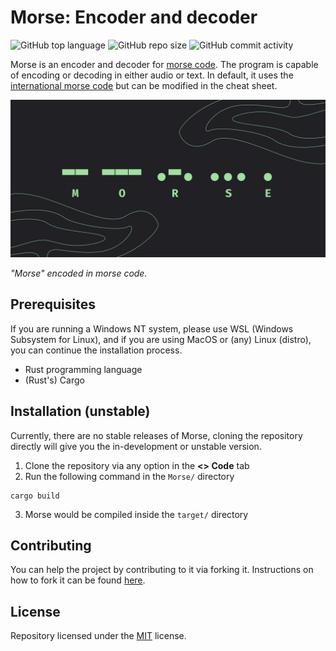 # Morse: Encoder and decoder

![GitHub top language](https://img.shields.io/github/languages/top/NotAlternate/Morse?color=A0E0A0&style=flat-square)
![GitHub repo size](https://img.shields.io/github/repo-size/NotAlternate/Morse?color=A0E0A0&style=flat-square)
![GitHub commit activity](https://img.shields.io/github/commit-activity/m/NotAlternate/Morse?color=A0E0A0&style=flat-square)

Morse is an encoder and decoder for [morse code](). The program is capable of encoding or decoding in either audio or text. In default, it uses the [international morse code]() but can be modified in the cheat sheet.

<p align="center"><img alt="Morse in morse code" src="./morse.svg"></p>

*"Morse" encoded in morse code.*

## Prerequisites

If you are running a Windows NT system, please use WSL (Windows Subsystem for Linux), and if you are using MacOS or (any) Linux (distro), you can continue the installation process.

- Rust programming language
- (Rust's) Cargo

## Installation (unstable)

Currently, there are no stable releases of Morse, cloning the repository directly will give you the in-development or unstable version.

1. Clone the repository via any option in the **<> Code** tab
2. Run the following command in the `Morse/` directory
```
cargo build
```
3. Morse would be compiled inside the `target/` directory

## Contributing

You can help the project by contributing to it via forking it. Instructions on how to fork it can be found [here](https://docs.github.com/en/get-started/quickstart/contributing-to-projects).

## License

Repository licensed under the [MIT](LICENSE) license.